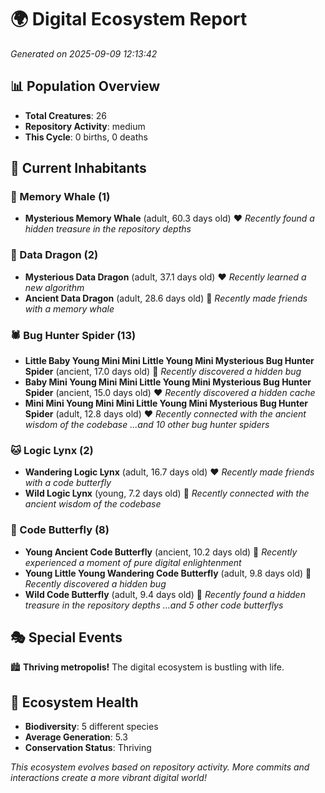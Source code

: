 # 🌍 Digital Ecosystem Report
*Generated on 2025-09-09 12:13:42*

## 📊 Population Overview
- **Total Creatures**: 26
- **Repository Activity**: medium
- **This Cycle**: 0 births, 0 deaths

## 👥 Current Inhabitants

### 🐋 Memory Whale (1)
- **Mysterious Memory Whale** (adult, 60.3 days old) ❤️
  *Recently found a hidden treasure in the repository depths*

### 🐉 Data Dragon (2)
- **Mysterious Data Dragon** (adult, 37.1 days old) ❤️
  *Recently learned a new algorithm*
- **Ancient Data Dragon** (adult, 28.6 days old) 💛
  *Recently made friends with a memory whale*

### 🕷️ Bug Hunter Spider (13)
- **Little Baby Young Mini Mini Little Young Mini Mysterious Bug Hunter Spider** (ancient, 17.0 days old) 💛
  *Recently discovered a hidden bug*
- **Baby Mini Young Mini Mini Little Young Mini Mysterious Bug Hunter Spider** (ancient, 15.0 days old) ❤️
  *Recently discovered a hidden cache*
- **Mini Mini Young Mini Mini Little Young Mini Mysterious Bug Hunter Spider** (adult, 12.8 days old) ❤️
  *Recently connected with the ancient wisdom of the codebase*
  *...and 10 other bug hunter spiders*

### 🐱 Logic Lynx (2)
- **Wandering Logic Lynx** (adult, 16.7 days old) ❤️
  *Recently made friends with a code butterfly*
- **Wild Logic Lynx** (young, 7.2 days old) 💚
  *Recently connected with the ancient wisdom of the codebase*

### 🦋 Code Butterfly (8)
- **Young Ancient Code Butterfly** (ancient, 10.2 days old) 💛
  *Recently experienced a moment of pure digital enlightenment*
- **Young Little Young Wandering Code Butterfly** (adult, 9.8 days old) 💛
  *Recently discovered a hidden bug*
- **Wild Code Butterfly** (adult, 9.4 days old) 💛
  *Recently found a hidden treasure in the repository depths*
  *...and 5 other code butterflys*

## 🎭 Special Events

🏙️ **Thriving metropolis!** The digital ecosystem is bustling with life.

## 🔬 Ecosystem Health
- **Biodiversity**: 5 different species
- **Average Generation**: 5.3
- **Conservation Status**: Thriving

*This ecosystem evolves based on repository activity. More commits and interactions create a more vibrant digital world!*